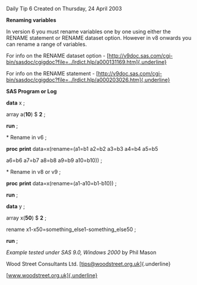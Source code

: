 Daily Tip 6 Created on Thursday, 24 April 2003

**Renaming variables**

In version 6 you must rename variables one by one using either the
RENAME statement or RENAME dataset option. However in v8 onwards you can
rename a range of variables.

For info on the RENAME dataset option -
[http://v9doc.sas.com/cgi-bin/sasdoc/cgigdoc?file=../lrdict.hlp/a000131169.htm]{.underline}

For info on the RENAME statement -
[http://v9doc.sas.com/cgi-bin/sasdoc/cgigdoc?file=../lrdict.hlp/a000203026.htm]{.underline}

**SAS Program or Log**

**data** x ;

array a(**10**) \$ **2** ;

**run** ;

\* Rename in v6 ;

**proc** **print** data=x(rename=(a1=b1 a2=b2 a3=b3 a4=b4 a5=b5

a6=b6 a7=b7 a8=b8 a9=b9 a10=b10)) ;

\* Rename in v8 or v9 ;

**proc** **print** data=x(rename=(a1-a10=b1-b10)) ;

**run** ;

**data** y ;

array x(**50**) \$ **2** ;

rename x1-x50=something_else1-something_else50 ;

**run** ;

*Example tested under SAS 9.0, Windows 2000* by Phil Mason

Wood Street Consultants Ltd. [tips@woodstreet.org.uk]{.underline}

[www.woodstreet.org.uk]{.underline}
